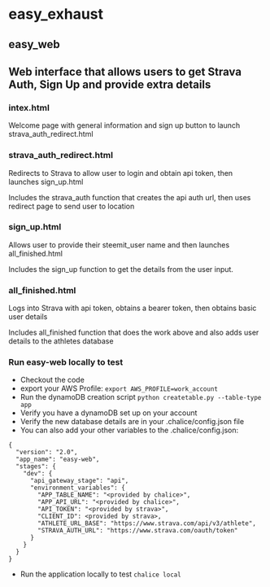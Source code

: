 # easy_exhaust

## easy_web
## Web interface that allows users to get Strava Auth, Sign Up and provide extra details

### intex.html 
Welcome page with general information and sign up button to launch strava_auth_redirect.html

### strava_auth_redirect.html
Redirects to Strava to allow user to login and obtain api token, then launches sign_up.html

Includes the strava_auth function that creates the api auth url, then uses redirect page to send user to location

### sign_up.html
Allows user to provide their steemit_user name and then launches all_finished.html

Includes the sign_up function to get the details from the user input. 

### all_finished.html
Logs into Strava with api token, obtains a bearer token, then obtains basic user details

Includes all_finished function that does the work above and also adds user details to the athletes database

### Run easy-web locally to test
- Checkout the code
- export your AWS Profile:
```export AWS_PROFILE=work_account```
- Run the dynamoDB creation script
```python createtable.py --table-type app```
- Verify you have a dynamoDB set up on your account
- Verify the new database details are in your .chalice/config.json file
- You can also add your other variables to the .chalice/config.json:
```
{
  "version": "2.0",
  "app_name": "easy-web",
  "stages": {
    "dev": {
      "api_gateway_stage": "api",
      "environment_variables": {
        "APP_TABLE_NAME": "<provided by chalice>",
        "APP_API_URL": "<provided by chalice>",
        "API_TOKEN": "<provided by strava>",
        "CLIENT_ID": <provided by strava>,
        "ATHLETE_URL_BASE": "https://www.strava.com/api/v3/athlete",
        "STRAVA_AUTH_URL": "https://www.strava.com/oauth/token"
      }
    }
  }
}
```
- Run the application locally to test
```chalice local```


